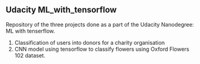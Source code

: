 ## Udacity ML_with_tensorflow

Repository of the three projects done as a part of the Udacity Nanodegree: ML with tenserflow.
1. Classification of users into donors for a charity organisation
2. CNN model using tensorflow to classify flowers using Oxford Flowers 102 dataset.
